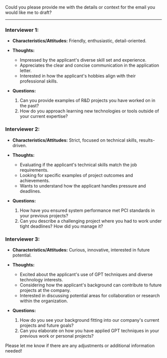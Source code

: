 Could you please provide me with the details or context for the email you would like me to draft?

---

### Interviewer 1: 
- **Characteristics/Attitudes:** Friendly, enthusiastic, detail-oriented.
- **Thoughts:**
  - Impressed by the applicant's diverse skill set and experience.
  - Appreciates the clear and concise communication in the application letter.
  - Interested in how the applicant's hobbies align with their professional skills.

- **Questions:**
  1. Can you provide examples of R&D projects you have worked on in the past?
  2. How do you approach learning new technologies or tools outside of your current expertise?
  
### Interviewer 2:
- **Characteristics/Attitudes:** Strict, focused on technical skills, results-driven.
- **Thoughts:**
  - Evaluating if the applicant's technical skills match the job requirements.
  - Looking for specific examples of project outcomes and achievements.
  - Wants to understand how the applicant handles pressure and deadlines.

- **Questions:**
  1. How have you ensured system performance met PCI standards in your previous projects?
  2. Can you describe a challenging project where you had to work under tight deadlines? How did you manage it?

### Interviewer 3:
- **Characteristics/Attitudes:** Curious, innovative, interested in future potential.
- **Thoughts:**
   - Excited about the applicant's use of GPT techniques and diverse technology interests.
   - Considering how the applicant's background can contribute to future projects at the company.
   - Interested in discussing potential areas for collaboration or research within the organization.

- **Questions:**
   1. How do you see your background fitting into our company's current projects and future goals?
   2. Can you elaborate on how you have applied GPT techniques in your previous work or personal projects?

Please let me know if there are any adjustments or additional information needed!